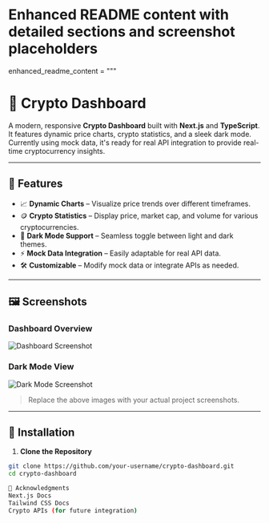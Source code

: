 # Enhanced README content with detailed sections and screenshot placeholders
enhanced_readme_content = """
# 🚀 Crypto Dashboard

A modern, responsive **Crypto Dashboard** built with **Next.js** and **TypeScript**. It features dynamic price charts, crypto statistics, and a sleek dark mode. Currently using mock data, it's ready for real API integration to provide real-time cryptocurrency insights.

---

## 🌟 Features
- 📈 **Dynamic Charts** – Visualize price trends over different timeframes.  
- 🪙 **Crypto Statistics** – Display price, market cap, and volume for various cryptocurrencies.  
- 🌙 **Dark Mode Support** – Seamless toggle between light and dark themes.  
- ⚡ **Mock Data Integration** – Easily adaptable for real API data.  
- 🛠️ **Customizable** – Modify mock data or integrate APIs as needed.  

---

## 🖼️ Screenshots

### Dashboard Overview
![Dashboard Screenshot](./public/dashboard-overview.png)

### Dark Mode View
![Dark Mode Screenshot](./public/dark-mode.png)

> Replace the above images with your actual project screenshots.

---

## 🔧 Installation

1. **Clone the Repository**
```bash
git clone https://github.com/your-username/crypto-dashboard.git
cd crypto-dashboard

🙌 Acknowledgments
Next.js Docs
Tailwind CSS Docs
Crypto APIs (for future integration)


